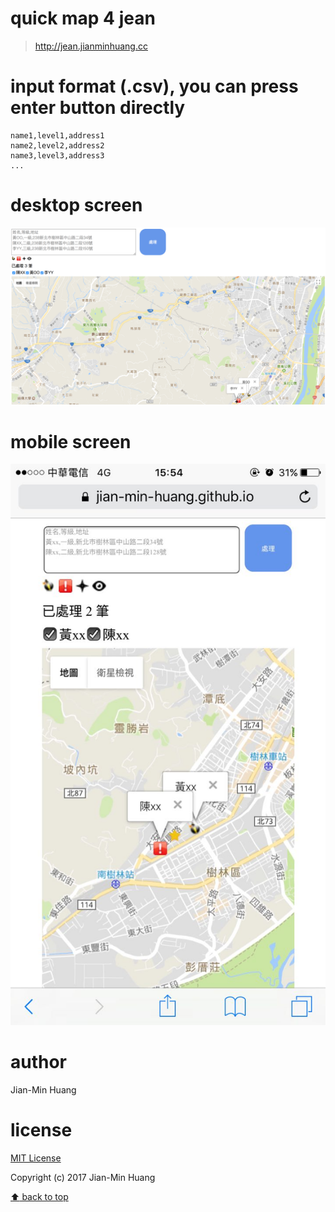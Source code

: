 # quick map 4 jean
> http://jean.jianminhuang.cc

# input format (.csv), you can press enter button directly
```
name1,level1,address1
name2,level2,address2
name3,level3,address3
...
```

# desktop screen
![desktop](./img/desktop.png)

# mobile screen
![mobile](./img/mobile.jpg)

# author
Jian-Min Huang

# license
[MIT License][license-page]

Copyright (c) 2017 Jian-Min Huang

[:arrow_up: back to top][top-page]
  
[license-page]: <https://github.com/Jian-Min-Huang/quick-map-4-jean/LICENSE>
[top-page]: <https://github.com/Jian-Min-Huang/quick-map-4-jean#quick-map-4-jean>